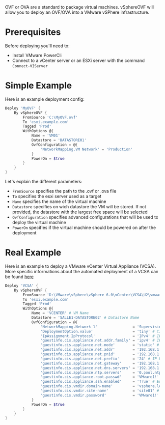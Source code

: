 OVF or OVA are a standard to package virtual machines. vSphereOVF will allow you to deploy an OVF/OVA into a VMware vSPhere infrastructure.

# Prerequisites

Before deploying you'll need to:
- Install VMware PowerCli 
- Connect to a vCenter server or an ESXi server with the command `Connect-VIServer`

# Simple Example

Here is an example deployment config:

```Powershell
Deploy 'MyOVF' {
    By vSphereOVF {
        FromSource 'C:\MyOVF.ovf'
        To 'esxi.example.com'
        Tagged 'Prod'
        WithOptions @{
            Name = 'VM01'
            Datastore = 'DATASTORE01'
            OvfConfiguration = @{
                'NetworkMapping.VM Network' = 'Production'
            }
            PowerOn = $true
        }
    }
}
```

Let's explain the different parameters:
- `FromSource` specifies the path to the .ovf or .ova file
- `To` specifies the esxi server used as a target
- `Name` specifies the name of the virtual machine
- `Datastore` specifies on wich datastore the VM will be stored. If not provided, the datastore with the largest free space will be selected
- `OvfConfiguration` specifies advanced configurations that will be used to deploy the virtual machine
- `PowerOn` specifies if the virtual machine should be powered on after the deployment

# Real Example

Here is an example to deploy a VMware vCenter Virtual Appliance (VCSA). More specific informations about the automated deployment of a VCSA can be found [here](http://www.virtuallyghetto.com/2015/02/ultimate-automation-guide-to-deploying-vcsa-6-0-part-1-embedded-node.html)  

```Powershell
Deploy 'VCSA' {
    By vSphereOVF {
        FromSource 'D:\VMware\vSphere\vSphere 6.0\vCenter\VCSA\U2\vmware-vcsa.ova'
        To 'esxi.example.com'
        Tagged 'Prod'
        WithOptions @{
            Name = 'VCENTER' # VM Name
            Datastore = 'SALLE1-DATASTORE02' # Datastore Name
            OvfConfiguration = @{
                'NetworkMapping.Network 1'                = 'Supervision' # vSphere Portgroup Network Mapping
                'DeploymentOption.value'                  = 'tiny' # tiny,small,medium,large,management-tiny,management-small,management-medium,management-large,infrastructure
                'IpAssignment.IpProtocol'                 = 'IPv4' # IP Protocol
                'guestinfo.cis.appliance.net.addr.family' = 'ipv4' # IP Address Family
                'guestinfo.cis.appliance.net.mode'        = 'static' # IP Address Mode
                'guestinfo.cis.appliance.net.addr'        = '192.168.1.2' # IP Address 
                'guestinfo.cis.appliance.net.pnid'        = '192.168.1.2' # IP PNID (same as IP Address if there's no DNS)
                'guestinfo.cis.appliance.net.prefix'      = '24' # IP Network Prefix (CIDR notation)
                'guestinfo.cis.appliance.net.gateway'     = '192.168.1.254' # IP Gateway
                'guestinfo.cis.appliance.net.dns.servers' = '192.168.1.1' # Comma separated list of IP addresses of DNS servers.
                'guestinfo.cis.appliance.ntp.servers'     = '0.pool.ntp.org' # Comma seperated list of hostnames or IP addresses of NTP Servers
                'guestinfo.cis.appliance.root.passwd'     = 'VMware1!' # Root Password
                'guestinfo.cis.appliance.ssh.enabled'     = 'True' # Enable SSH
                'guestinfo.cis.vmdir.domain-name'         = 'vsphere.local' # SSO Domain Name
                'guestinfo.cis.vmdir.site-name'           = 'site01' # SSO Site Name
                'guestinfo.cis.vmdir.password'            = 'VMware1!' # SSO Admin Password
            }
            PowerOn = $true
        }
    }
}
```
